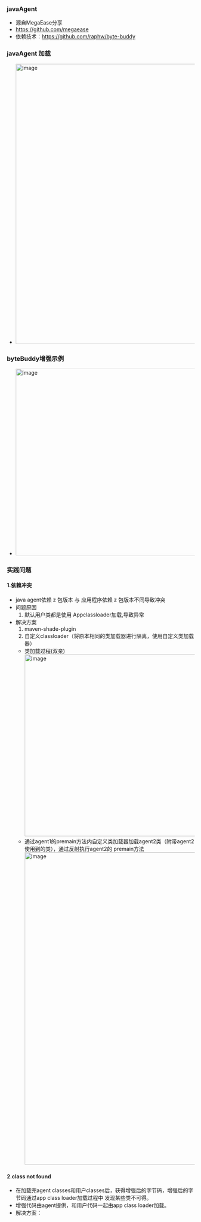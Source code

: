 ### javaAgent
* 源自MegaEase分享 
* https://github.com/megaease
* 依赖技术：https://github.com/raphw/byte-buddy

### javaAgent 加载
* <img width="749" alt="image" src="https://user-images.githubusercontent.com/46739345/158030545-529fdeef-ea5f-4394-98b1-3fb289e9a9ef.png">

### byteBuddy增强示例
* <img width="499" alt="image" src="https://user-images.githubusercontent.com/46739345/158030761-72bd6a7a-6faf-4248-94ab-1e3f75fad1e7.png">

### 实践问题
#### 1.依赖冲突
* java agent依赖 z 包版本 与 应用程序依赖 z 包版本不同导致冲突
* 问题原因
  1. 默认用户类都是使用 Appclassloader加载,导致异常
* 解决方案
  1. maven-shade-plugin
  2. 自定义classloader（将原本相同的类加载器进行隔离，使用自定义类加载器）
    * 类加载过程(双亲)
      <img width="486" alt="image" src="https://user-images.githubusercontent.com/46739345/158031130-12cd0eff-faff-493d-af94-8eb71f0e9eb9.png">
    * 通过agent1的premain方法内自定义类加载器加载agent2类（附带agent2使用到的类），通过反射执行agent2的 premain方法
      <img width="835" alt="image" src="https://user-images.githubusercontent.com/46739345/158031252-59a70a8a-b871-45f3-8881-9ce1c2e671bd.png">

#### 2.class not found
* 在加载完agent classes和用户classes后，获得增强后的字节码，增强后的字节码通过app class loader加载过程中 发现某些类不可得。
* 增强代码由agent提供，和用户代码一起由app class loader加载。
* 解决方案：

